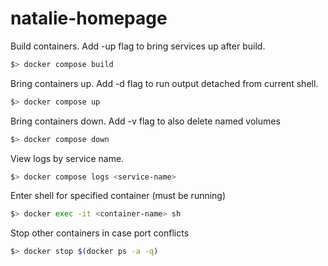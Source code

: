 # natalie-homepage

Build containers. Add -up flag to bring services up after build.

```sh
$> docker compose build
```


Bring containers up. Add -d flag to run output detached from current shell.

```sh
$> docker compose up
```


Bring containers down. Add -v flag to also delete named volumes

```sh
$> docker compose down
```


View logs by service name.

```sh
$> docker compose logs <service-name>
```


Enter shell for specified container (must be running)

```sh
$> docker exec -it <container-name> sh
```


Stop other containers in case port conflicts

``` sh
$> docker stop $(docker ps -a -q)
```
